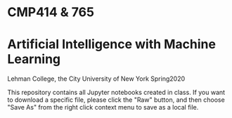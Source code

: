 # CMP414 & 765 
# Artificial Intelligence with Machine Learning

Lehman College, the City University of New York
Spring2020

This repository contains all Jupyter notebooks created in class. If you want to download a specific file, please click the "Raw" button, and then choose "Save As" from the right click context menu to save as a local file.
